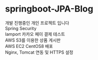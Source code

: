 # springboot-JPA-Blog
개발 진행중인 개인 프로젝트 입니다<br>
Spring Security<br>
Iamport 카카오 페이 결제 테스트<br>
AWS S3를 이용한 상품 게시판<br>
AWS EC2 CentOS8 배포<br>
Nginx, Tomcat 연동 및 HTTPS 설정<br>
